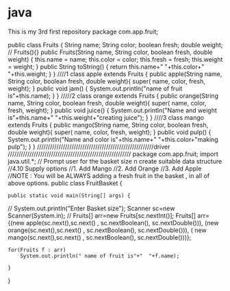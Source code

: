 # java
This is my 3rd first repository
package com.app.fruit;

public class Fruits {
	String name;
	String color;
	boolean fresh;
	double weight;
//	Fruits(){}
	public Fruits(String name, String color, boolean fresh, double weight) {
		this.name = name;
		this.color = color;
		this.fresh = fresh;
		this.weight = weight;
	}
	public String toString() {
		return this.name+" "+this.color+" "+this.weight;
	}
}
////1
class apple extends Fruits {
 public apple(String name, String color, boolean fresh, double weight){
	super( name, color, fresh, weight);
}
 public void jam() {
	System.out.println("name of fruit is"+this.name); 
 }
}
/////2
class orange extends Fruits {
	 public orange(String name, String color, boolean fresh, double weight){
		super( name, color, fresh, weight);
	}
public void juice() {
	System.out.println("Name and weight is"+this.name+" "+this.weight+"creating juice");
}
}
////3
class mango extends Fruits {
	 public mango(String name, String color, boolean fresh, double weight){
		super( name, color, fresh, weight);
	}
	 public void pulp() {
		 System.out.println("Name and color is"+this.name+" "+this.color+"making pulp");
	 }
}
//////////////////////////////////////////////////////driver
/////////////////////////////////////////////////////////
package com.app.fruit;
import java.util.*;
// Prompt user for the basket size n create suitable data structure
//4.10 Supply options
//1. Add Mango
//2. Add Orange
//3. Add Apple
//NOTE : You will be ALWAYS adding a fresh fruit in the basket , in all of above options.
public class FruitBasket {

	public static void main(String[] args) {
//		System.out.println("Enter Basket size");
		Scanner sc=new Scanner(System.in);
//		Fruits[] arr=new Fruits[sc.nextInt()];
   Fruits[] arr={(new apple(sc.next(),sc.next() , sc.nextBoolean(), sc.nextDouble())),
                (new orange(sc.next(),sc.next() , sc.nextBoolean(), sc.nextDouble())),
                ( new mango(sc.next(),sc.next() , sc.nextBoolean(), sc.nextDouble()))};
	
	for(Fruits f : arr)
		System.out.println(" name of fruit is"+"  "+f.name);
	
	}
 
}
